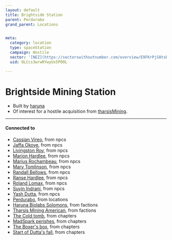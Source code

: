 ```yaml
---
layout: default
title: Brightside Station
parent: Perdurabo
grand_parent: Locations


meta:
  category: location
  type: spaceStation
  campaign: Hostile
  sector: '[NEZ](https://sectorswithoutnumber.com/overview/E9FKrPjS8tsRmoryYMpe)'
  uid: 8LCcs3wrwRYwyUx5P0OL

---
```


# Brightside Mining Station

- Built by [haruna](../factions/haruna.md)
- Of interest for a hostile acquisition from [tharsisMining](../factions/tharsisMining.md).

---
#### Connected to

<!-- QueryToSerialize: LIST without ID "["+ title + "](https://terra-campaigns.github.io/"+ regexreplace(file.path, ".md", "") + ")" + ", from " + regexreplace(file.folder, "hostile/", "") FROM ([[]]) OR outgoing([[]]) WHERE file.name != this.file.name SORT file.folder DESC -->
<!-- SerializedQuery: LIST without ID "["+ title + "](https://terra-campaigns.github.io/"+ regexreplace(file.path, ".md", "") + ")" + ", from " + regexreplace(file.folder, "hostile/", "") FROM ([[]]) OR outgoing([[]]) WHERE file.name != this.file.name SORT file.folder DESC -->
- [Cassian Vireo](https://terra-campaigns.github.io/hostile/npcs/CassianVireo), from npcs
- [Jaffa Okoye](https://terra-campaigns.github.io/hostile/npcs/JaffaOkoye), from npcs
- [Livingston Roy](https://terra-campaigns.github.io/hostile/npcs/LivingstonRoy), from npcs
- [Marion Hardlee](https://terra-campaigns.github.io/hostile/npcs/MarionHardlee), from npcs
- [Marius Rochambeau](https://terra-campaigns.github.io/hostile/npcs/MariusRochambeau), from npcs
- [Mary Tomlinson](https://terra-campaigns.github.io/hostile/npcs/MaryTomlinson), from npcs
- [Randall Bellows](https://terra-campaigns.github.io/hostile/npcs/RandallBellows), from npcs
- [Ranse Hardlee](https://terra-campaigns.github.io/hostile/npcs/RanseHardlee), from npcs
- [Roland Lomax](https://terra-campaigns.github.io/hostile/npcs/RolandLomax), from npcs
- [Suyin Indrani](https://terra-campaigns.github.io/hostile/npcs/SuyinIndrani), from npcs
- [Yash Dutta](https://terra-campaigns.github.io/hostile/npcs/YashDutta), from npcs
- [Perdurabo](https://terra-campaigns.github.io/hostile/locations/Perdurabo), from locations
- [Haruna Biolabs Solomons](https://terra-campaigns.github.io/hostile/factions/haruna), from factions
- [Tharsis Mining American](https://terra-campaigns.github.io/hostile/factions/tharsisMining), from factions
- [The Cold tomb](https://terra-campaigns.github.io/hostile/chapters/chap002), from chapters
- [MadSpark perishes](https://terra-campaigns.github.io/hostile/chapters/chap004), from chapters
- [The Boxer's box](https://terra-campaigns.github.io/hostile/chapters/chap005), from chapters
- [Start of Dutta's fall](https://terra-campaigns.github.io/hostile/chapters/chap006), from chapters
<!-- SerializedQuery END -->
